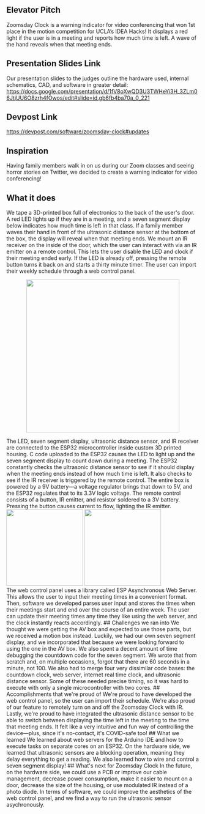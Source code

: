 ## Elevator Pitch
Zoomsday Clock is a warning indicator for video conferencing that won 1st place in the motion competition for UCLA’s IDEA Hacks! It displays a red light if the user is in a meeting and reports how much time is left. A wave of the hand reveals when that meeting ends.
## Presentation Slides Link
Our presentation slides to the judges outline the hardware used, internal schematics, CAD, and software in greater detail:
https://docs.google.com/presentation/d/1fV8oXwQD3U3TWHeYi3H_3ZLm06JtjUU6O8zrh4fOwos/edit#slide=id.gb6fb4ba70a_0_221
## Devpost Link
https://devpost.com/software/zoomsday-clock#updates
## Inspiration
Having family members walk in on us during our Zoom classes and seeing horror stories on Twitter, we decided to create a warning indicator for video conferencing!
## What it does
We tape a 3D-printed box full of electronics to the back of the user's door. A red LED lights up if they are in a meeting, and a seven segment display below indicates how much time is left in that class. If a family member waves their hand in front of the ultrasonic distance sensor at the bottom of the box, the display will reveal when that meeting ends. We mount an IR receiver on the inside of the door, which the user can interact with via an IR emitter on a remote control. This lets the user disable the LED and clock if their meeting ended early. If the LED is already off, pressing the remote button turns it back on and starts a thirty minute timer. The user can import their weekly schedule through a web control panel.<br/>
<p align="center">
  <img src="https://github.com/courtney-gibbons/IDEAHacks/blob/main/Zoomsday%20Clock%20(Day).jpeg" width=400/>
</p>
<title>How we built it</title>
The LED, seven segment display, ultrasonic distance sensor, and IR receiver are connected to the ESP32 microcontroller inside custom 3D printed housing. C code uploaded to the ESP32 causes the LED to light up and the seven segment display to count down during a meeting. The ESP32 constantly checks the ultrasonic distance sensor to see if it should display when the meeting ends instead of how much time is left. It also checks to see if the IR receiver is triggered by the remote control. The entire box is powered by a 9V battery—a voltage regulator brings that down to 5V, and the ESP32 regulates that to its 3.3V logic voltage.  The remote control consists of a button, IR emitter, and resistor soldered to a 3V battery. Pressing the button causes current to flow, lighting the IR emitter.<br/>
<img src=https://github.com/courtney-gibbons/IDEAHacks/blob/main/IR%20Remote%20Control.JPEG width=200>
<img src=https://github.com/courtney-gibbons/IDEAHacks/blob/main/IR%20Receiver.jpeg width=200>
<br/>
The web control panel uses a library called ESP Asynchronous Web Server. This allows the user to input their meeting times in a convenient format. Then, software we developed parses user input and stores the times when their meetings start and end over the course of an entire week. The user can update their meeting times any time they like using the web server, and the clock instantly reacts accordingly.
## Challenges we ran into
We thought we were getting the AV box and expected to use those parts, but we received a motion box instead. Luckily, we had our own seven segment display, and we incorporated that because we were looking forward to using the one in the AV box. We also spent a decent amount of time debugging the countdown code for the seven segment. We wrote that from scratch and, on multiple occasions, forgot that there are 60 seconds in a minute, not 100. We also had to merge four very dissimilar code bases: the countdown clock, web server, internet real time clock, and ultrasonic distance sensor. Some of these needed precise timing, so it was hard to execute with only a single microcontroller with two cores.
## Accomplishments that we're proud of
We're proud to have developed the web control panel, so the user can import their schedule. We're also proud of our feature to remotely turn on and off the Zoomsday Clock with IR. Lastly, we're proud to have integrated the ultrasonic distance sensor to be able to switch between displaying the time left in the meeting to the time that meeting ends. It felt like a very intuitive and fun way of controlling the device—plus, since it's no-contact, it's COVID-safe too!
## What we learned
We learned about web servers for the Arduino IDE and how to execute tasks on separate cores on an ESP32. On the hardware side, we learned that ultrasonic sensors are a blocking operation, meaning they delay everything to get a reading. We also learned how to wire and control a seven segment display!
## What's next for Zoomsday Clock
In the future, on the hardware side, we could use a PCB or improve our cable management, decrease power consumption, make it easier to mount on a door, decrease the size of the housing, or use modulated IR instead of a photo diode. In terms of software, we could improve the aesthetics of the web control panel, and we find a way to run the ultrasonic sensor asychronously.
